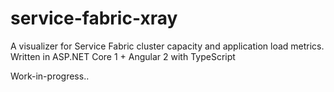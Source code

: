 # service-fabric-xray
A visualizer for Service Fabric cluster capacity and application load metrics. Written in ASP.NET Core 1 + Angular 2 with TypeScript

Work-in-progress..
